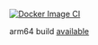 [![Docker Image CI](https://github.com/henrikp/influxdata-docker/actions/workflows/docker-image.yml/badge.svg)](https://github.com/henrikp/influxdata-docker/actions/workflows/docker-image.yml)

arm64 build [available](https://hub.docker.com/repository/docker/henrikdocker/telegraf-smartmontools)

